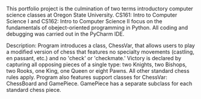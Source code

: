 This portfolio project is the culmination of two terms introductory computer science classes at Oregon State University.
CS161: Intro to Computer Science I and CS162: Intro to Computer Science II focus on the fundamentals of obeject-oriented programming
in Python.
All coding and debugging was carried out in the PyCharm IDE.

Description:
  Program introduces a class, ChessVar, that allows users to play a modified version of chess that features
  no specialty movements (castling, en passant, etc.) and no 'check' or 'checkmate.' Victory is declared by
  capturing all opposing pieces of a single type: two Knights, two Bishops, two Rooks, one King, one Queen
  or eight Pawns. All other standard chess rules apply. Program also features support classes for ChessVar:
  ChessBoard and GamePiece. GamePiece has a separate subclass for each standard chess piece.
